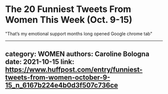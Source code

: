 # The 20 Funniest Tweets From Women This Week (Oct. 9-15)

"That’s my emotional support months long opened Google chrome tab"

---
category: WOMEN
authors: Caroline Bologna
date: 2021-10-15
link: https://www.huffpost.com/entry/funniest-tweets-from-women-october-9-15_n_6167b224e4b0d3f507c736ce
---

